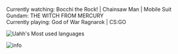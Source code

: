 <!--
Hi, I'm Uahh.  
Like to write code, take photos, play games and watch anime.  
-->

Currently watching: Bocchi the Rock! | Chainsaw Man | Mobile Suit Gundam: THE WITCH FROM MERCURY  
Currently playing: God of War Ragnarok | CS:GO

![Uahh's Most used languages](https://github-readme-stats.vercel.app/api/top-langs?username=Uahh&show_icons=true&count_private=true&theme=gotham&layout=compact)  
  
![info](https://github-readme-stats.vercel.app/api?username=uahh&show_icons=true&theme=gotham&count_private=true)  

<!-- <h3>Some Photos</h3>   -->

<!-- Welcome to my [picture bed](https://500px.com.cn/uahh). -->

<!-- ![numazu](jpg/numazu.jpg)
![city](jpg/city.jpg)
 -->

<!--
**Uahh/Uahh** is a ✨ _special_ ✨ repository because its `README.md` (this file) appears on your GitHub profile.

Here are some ideas to get you started:

- 🔭 I’m currently working on ...
- 🌱 I’m currently learning ...
- 👯 I’m looking to collaborate on ...
- 🤔 I’m looking for help with ...
- 💬 Ask me about ...
- 📫 How to reach me: ...
- 😄 Pronouns: ...
- ⚡ Fun fact: ...
-->

